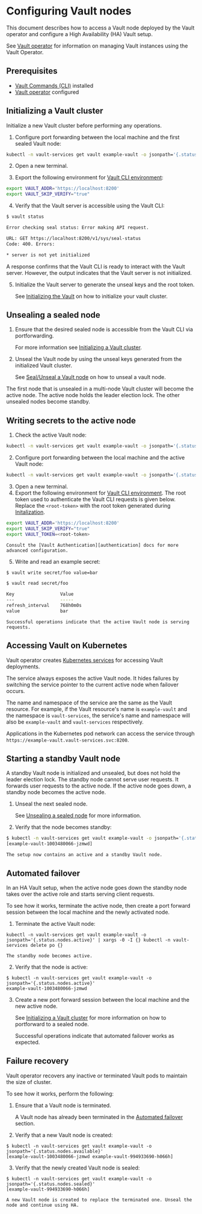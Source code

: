 # Configuring Vault nodes

This document describes how to access a Vault node deployed by the Vault operator and configure a High Availability (HA) Vault setup.

See [Vault operator][getting-started] for information on managing Vault instances using the Vault Operator.

## Prerequisites

* [Vault Commands (CLI)][vault-cli] installed
* [Vault operator][getting-started] configured

## Initializing a Vault cluster

Initialize a new Vault cluster before performing any operations.

1. Configure port forwarding between the local machine and the first sealed Vault node:

```sh
kubectl -n vault-services get vault example-vault -o jsonpath='{.status.nodes.sealed[0]}' | xargs -0 -I {} kubectl -n vault-services port-forward {} 8200
```

2. Open a new terminal.

3. Export the following environment for [Vault CLI environment][vault-cli-env]:

```sh
export VAULT_ADDR='https://localhost:8200'
export VAULT_SKIP_VERIFY="true"
```

4. Verify that the Vault server is accessible using the Vault CLI:

```sh
$ vault status

Error checking seal status: Error making API request.

URL: GET https://localhost:8200/v1/sys/seal-status
Code: 400. Errors:

* server is not yet initialized
```

A response confirms that the Vault CLI is ready to interact with the Vault server. However, the output indicates that the Vault server is not initialized.

5. Initialize the Vault server to generate the unseal keys and the root token.

    See [Initializing the Vault][initialize-vault] on how to initialize your vault cluster.

## Unsealing a sealed node

1. Ensure that the desired sealed node is accessible from the Vault CLI via portforwarding.

    For more information see [Initializing a Vault cluster](#initializing-a-vault-cluster).

2. Unseal the Vault node by using the unseal keys generated from the initialized Vault cluster.

    See [Seal/Unseal a Vault node][seal-unseal-vault] on how to unseal a vault node.

The first node that is unsealed in a multi-node Vault cluster will become the active node. The active node holds the leader election lock. The other unsealed nodes become standby.

## Writing secrets to the active node

1. Check the active Vault node:

```sh
kubectl -n vault-services get vault example-vault -o jsonpath='{.status.nodes.active}'
```

2. Configure port forwarding between the local machine and the active Vault node:

```sh
kubectl -n vault-services get vault example-vault -o jsonpath='{.status.nodes.active}' | xargs -0 -I {} kubectl -n vault-services port-forward {} 8200
```

3. Open a new terminal.
4. Export the following environment for [Vault CLI environment][vault-cli-env].
    The root token used to authenticate the Vault CLI requests is given below. Replace the `<root-token>` with the root token generated during [Initalization](#initializing-a-vault-cluster).

```sh
export VAULT_ADDR='https://localhost:8200'
export VAULT_SKIP_VERIFY="true"
export VAULT_TOKEN=<root-token>
```
    Consult the [Vault Authentication][authentication] docs for more advanced configuration.

5. Write and read an example secret:

```sh
$ vault write secret/foo value=bar

$ vault read secret/foo

Key             	Value
---             	-----
refresh_interval	768h0m0s
value           	bar
```

    Successful operations indicate that the active Vault node is serving requests.

## Accessing Vault on Kubernetes

Vault operator creates [Kubernetes services][k8s-services] for accessing Vault deployments.

The service always exposes the active Vault node. It hides failures by switching the service pointer to the current active node when failover occurs.

The name and namespace of the service are the same as the Vault resource. For example, if the Vault resource's name is `example-vault`  and the namespace is `vault-services`, the service's name and namespace will also be `example-vault` and `vault-services` respectively.

Applications in the Kubernetes pod network can access the service through `https://example-vault.vault-services.svc:8200`.

## Starting a standby Vault node

A standby Vault node is initialized and unsealed, but does not hold the leader election lock. The standby node cannot serve user requests. It forwards user requests to the active node. If the active node goes down, a standby node becomes the active node.

1. Unseal the next sealed node.

    See [Unsealing a sealed node](#unsealing-a-sealed-node) for more information.

2. Verify that the node becomes standby:

```sh
$ kubectl -n vault-services get vault example-vault -o jsonpath='{.status.nodes.standby}'
[example-vault-1003480066-jzmwd]
```

    The setup now contains an active and a standby Vault node.

## Automated failover

In an HA Vault setup, when the active node goes down the standby node takes over the active role and starts serving client requests.

To see how it works, terminate the active node, then create a port forward session between the local machine and the newly activated node.

1. Terminate the active Vault node:

```
kubectl -n vault-services get vault example-vault -o jsonpath='{.status.nodes.active}' | xargs -0 -I {} kubectl -n vault-services delete po {}
```

    The standby node becomes active.

2. Verify that the node is active:

```
$ kubectl -n vault-services get vault example-vault -o jsonpath='{.status.nodes.active}'
example-vault-1003480066-jzmwd
```

3. Create a new port forward session between the local machine and the new active node.

   See [Initializing a Vault cluster](#initializing-a-vault-cluster) for more information on how to portforward to a sealed node.

   Successful operations indicate that automated failover works as expected.

## Failure recovery

Vault operator recovers any inactive or terminated Vault pods to maintain the size of cluster.

To see how it works, perform the following:

1. Ensure that a Vault node is terminated.

   A Vault node has already been terminated in the [Automated failover](#automated-failover) section.

2. Verify that a new Vault node is created:

```
$ kubectl -n vault-services get vault example-vault -o jsonpath='{.status.nodes.available}'
[example-vault-1003480066-jzmwd example-vault-994933690-h066h]
```

3. Verify that the newly created Vault node is sealed:

```
$ kubectl -n vault-services get vault example-vault -o jsonpath='{.status.nodes.sealed}'
[example-vault-994933690-h066h]
```

    A new Vault node is created to replace the terminated one. Unseal the node and continue using HA.


[getting-started]: ../../README.md#getting-started
[ha]: https://www.vaultproject.io/docs/concepts/ha.html
[initialize-vault]: https://www.vaultproject.io/intro/getting-started/deploy.html#initializing-the-vault
[seal-unseal-vault]: https://www.vaultproject.io/intro/getting-started/deploy.html#seal-unseal
[authentication]: https://www.vaultproject.io/docs/concepts/auth.html
[vault-cli]: https://www.vaultproject.io/docs/install/index.html
[vault-cli-env]: https://www.vaultproject.io/docs/commands/environment.html
[k8s-services]: https://kubernetes.io/docs/concepts/services-networking/service/
